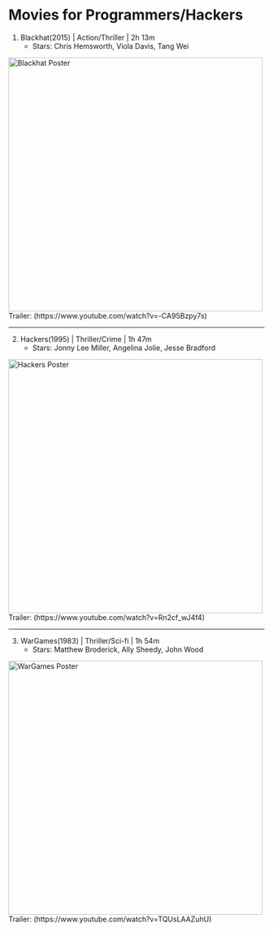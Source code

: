 # Movies for Programmers/Hackers
1. Blackhat(2015) | Action/Thriller | 2h 13m
   - Stars: Chris Hemsworth, Viola Davis, Tang Wei
<img src="https://static1.colliderimages.com/wordpress/wp-content/uploads/2022/03/blackhat.jpg" alt="Blackhat Poster" width="500">
Trailer: (https://www.youtube.com/watch?v=-CA95Bzpy7s)

--------------------

2. Hackers(1995) | Thriller/Crime | 1h 47m
   - Stars: Jonny Lee Miller, Angelina Jolie, Jesse Bradford
<img src="https://m.media-amazon.com/images/M/MV5BNmExMTkyYjItZTg0YS00NWYzLTkwMjItZWJiOWQ2M2ZkYjE4XkEyXkFqcGdeQXVyMTQxNzMzNDI@._V1_.jpg" alt="Hackers Poster" width="500">
Trailer: (https://www.youtube.com/watch?v=Rn2cf_wJ4f4)

---------------------

3. WarGames(1983) | Thriller/Sci-fi | 1h 54m
   - Stars: Matthew Broderick, Ally Sheedy, John Wood
<img src="https://m.media-amazon.com/images/S/pv-target-images/64437bdb258bf75f7bb5fef868fd6f9fdb994b12df7a6d1e23dd6822bf8111d6.jpg" alt="WarGames Poster" width="500">
Trailer: (https://www.youtube.com/watch?v=TQUsLAAZuhU)
